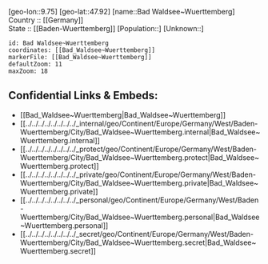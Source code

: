 ﻿---
location: [47.92,9.75] 
mapzoom: [7,12] 
mapmarker: city 
type: City
tags:
- geo/City


SpocWebEntityId: 28973
isDeleted: false
confidential: public

---
[geo-lon::9.75] 
[geo-lat::47.92] 
[name::Bad Waldsee~Wuerttemberg] 
Country :: [[Germany]]  
State :: [[Baden-Wuerttemberg]] 
[Population::] 
[Unknown::] 


```leaflet
id: Bad Waldsee~Wuerttemberg
coordinates: [[Bad_Waldsee~Wuerttemberg]] 
markerFile: [[Bad_Waldsee~Wuerttemberg]] 
defaultZoom: 11 
maxZoom: 18
```


## Confidential Links & Embeds: 
- [[Bad_Waldsee~Wuerttemberg|Bad_Waldsee~Wuerttemberg]]  
- [[../../../../../../../../_internal/geo/Continent/Europe/Germany/West/Baden-Wuerttemberg/City/Bad_Waldsee~Wuerttemberg.internal|Bad_Waldsee~Wuerttemberg.internal]] 
- [[../../../../../../../../_protect/geo/Continent/Europe/Germany/West/Baden-Wuerttemberg/City/Bad_Waldsee~Wuerttemberg.protect|Bad_Waldsee~Wuerttemberg.protect]] 
- [[../../../../../../../../_private/geo/Continent/Europe/Germany/West/Baden-Wuerttemberg/City/Bad_Waldsee~Wuerttemberg.private|Bad_Waldsee~Wuerttemberg.private]] 
- [[../../../../../../../../_personal/geo/Continent/Europe/Germany/West/Baden-Wuerttemberg/City/Bad_Waldsee~Wuerttemberg.personal|Bad_Waldsee~Wuerttemberg.personal]] 
- [[../../../../../../../../_secret/geo/Continent/Europe/Germany/West/Baden-Wuerttemberg/City/Bad_Waldsee~Wuerttemberg.secret|Bad_Waldsee~Wuerttemberg.secret]] 
